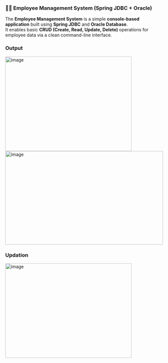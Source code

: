 <h3>👩‍💼 Employee Management System (Spring JDBC + Oracle)</h3>

The **Employee Management System** is a simple **console-based application** built using **Spring JDBC** and **Oracle Database**.  
It enables basic **CRUD (Create, Read, Update, Delete)** operations for employee data via a clean command-line interface.
<h3>Output</h3>

<img width="400px" height="300px" alt="image" src="https://github.com/user-attachments/assets/3c11052b-4e3d-4350-a54c-a201b9d7258d" />
<img width="500" height="297" alt="image" src="https://github.com/user-attachments/assets/0a73eb16-2696-4b69-9167-a23d98e62164" />
<h3>Updation</h3>
<img width="400" height="300" alt="image" src="https://github.com/user-attachments/assets/6b8e760d-0dca-4761-9dbf-2d89d9e90445" />


